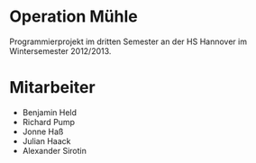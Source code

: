 ﻿Operation Mühle
================

Programmierprojekt im dritten Semester an der HS Hannover im Wintersemester 2012/2013.


# Mitarbeiter

* Benjamin Held
* Richard Pump
* Jonne Haß
* Julian Haack
* Alexander Sirotin

